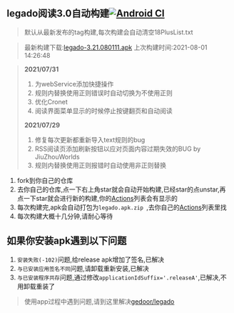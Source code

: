 ## legado阅读3.0自动构建[![Android CI](https://github.com/10bits/gedoor-Build/workflows/Android%20CI/badge.svg)](https://github.com/10bits/gedoor-Build/actions)

> 默认从最新发布的tag构建,每次构建会自动清空18PlusList.txt

> 最新构建下载:[legado-3.21.080111.apk](https://github.com/rainard/gedoor-Build/releases/download/legado-3.21.080111/legado-3.21.080111.apk) 上次构建时间:2021-08-01 14:26:48
<!--start-->
> **2021/07/31**
> 
> 1. 为webService添加快捷操作
> 2. 规则内替换使用正则错误时自动切换为不使用正则
> 3. 优化Cronet
> 4. 阅读界面菜单显示的时候停止按键翻页和自动阅读
> 
> **2021/07/29**
> 
> 1. 修复每次更新都重新导入text规则的bug
> 2. RSS阅读页添加刷新按钮以应对页面内容过期失效的BUG by JiuZhouWorlds
> 3. 规则内替换使用正则报错时自动使用非正则替换
<!--end-->
  
1. fork到你自己的仓库
2. 去你自己的仓库,点一下右上角star就会自动开始构建,已经star的点unstar,再点一下star就会进行新的构建,你的[Actions](https://github.com/10bits/gedoor-Build/actions)列表会有显示的
3. 每次构建完,apk会自动打包为`legado.apk.zip
`,去你自己的[Actions](https://github.com/10bits/gedoor-Build/actions)列表里找
4. 每次构建大概十几分钟,请耐心等待

## 如果你安装apk遇到以下问题

1. `安装失败(-102)`问题,给release apk增加了签名,已解决
2. `与已安装应用签名不同`问题,请卸载重新安装,已解决
3. `与已安装程序共存`问题,通过修改`applicationIdSuffix='.releaseA'`,已解决,不用卸载重装了
> 使用app过程中遇到问题,请到这里解决[gedoor/legado](https://github.com/gedoor/legado/issues)

